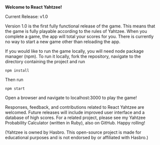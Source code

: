 <strong>Welcome to React Yahtzee! </strong>

Current Release: v1.0 

Version 1.0 is the first fully functional release of the game.  This means that the game is fully playable according to the rules of Yahtzee.  When you complete a game, the app will total your scores for you.  There is currently no way to start a new game other than reloading the app.

If you would like to run the game locally, you will need node package manager (npm). To run it locally, fork the repository, navigate to the directory containing the project and run
```
npm install
```

Then run
```
npm start
```
Open a browser and navigate to localhost:3000 to play the game!

Responses, feedback, and contributions related to React Yahtzee are welcomed. Future releases will include improved user interface and a database of high scores. For a related project, please see my Yahtzee Probability Calculator (written in Ruby), also on GitHub. Happy rolling! 

(Yahtzee is owned by Hasbro. This open-source project is made for educational purposes and is not endorsed by or affiliated with Hasbro.)
